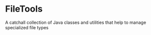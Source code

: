 FileTools
=========

A catchall collection of Java classes and utilities that help to manage specialized file types
